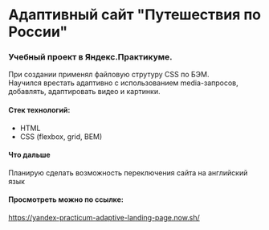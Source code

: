 # Адаптивный сайт "Путешествия по России"
### Учебный проект в Яндекс.Практикуме. <br/>
При создании применял файловую струтуру CSS по БЭМ. <br/>
Научился врестать адаптивно с использованием media-запросов, <br/>
добавлять, адаптировать видео и картинки. <br/>
#### Стек технологий:
* HTML 
* CSS (flexbox, grid, BEM) <br/>
#### Что дальше <br/>
Планирую сделать возможность переключения сайта на английский язык </br>
#### Просмотреть можно по ссылке: </br>
https://yandex-practicum-adaptive-landing-page.now.sh/
